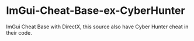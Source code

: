 # ImGui-Cheat-Base-ex-CyberHunter
ImGui Cheat Base with DirectX, this source also have Cyber Hunter cheat in their code.
